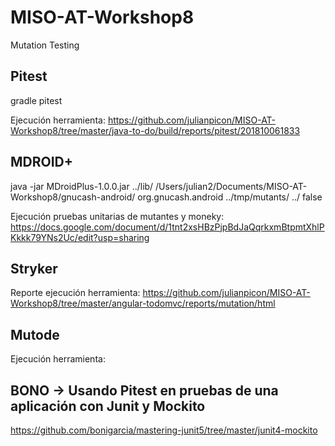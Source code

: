 # MISO-AT-Workshop8
Mutation Testing

## Pitest

gradle pitest

Ejecución herramienta: https://github.com/julianpicon/MISO-AT-Workshop8/tree/master/java-to-do/build/reports/pitest/201810061833

## MDROID+

java -jar MDroidPlus-1.0.0.jar ../lib/ /Users/julian2/Documents/MISO-AT-Workshop8/gnucash-android/ org.gnucash.android ../tmp/mutants/ ../ false

Ejecución pruebas unitarias de mutantes y moneky:
https://docs.google.com/document/d/1tnt2xsHBzPjpBdJaQqrkxmBtpmtXhlPKkkk79YNs2Uc/edit?usp=sharing

## Stryker

Reporte ejecución herramienta:
https://github.com/julianpicon/MISO-AT-Workshop8/tree/master/angular-todomvc/reports/mutation/html

## Mutode

Ejecución herramienta:

## BONO -> Usando Pitest en pruebas de una aplicación con Junit y Mockito

https://github.com/bonigarcia/mastering-junit5/tree/master/junit4-mockito
